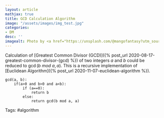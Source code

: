 ```yaml
---
layout: article
mathjax: true
title: GCD Calculation Algorithm
image: "/assets/images/img_test.jpg"
categories:
- DM
desc: '' 
imagealt: Photo by <a href="https://unsplash.com/@mangofantasy?utm_source=unsplash&utm_medium=referral&utm_content=creditCopyText">Tim Johnson</a> on <a href="https://unsplash.com/s/photos/logic?utm_source=unsplash&utm_medium=referral&utm_content=creditCopyText">Unsplash</a>
---
```


Calculation of [Greatest Common Divisor (GCD)]({% post_url 2020-08-17-greatest-common-divisor-(gcd) %}) of two integers $a$ and $b$ could be reduced to $\gcd(b\ mod\ a, a)$.
This is a recursive implementation of [Euclidean Algorithm]({% post_url 2020-11-07-euclidean-algorithm %}).

```
gcd(a, b):
	if(a>0 and b>0 and a<b):
		if (a==0):
			return b
		else:
			return gcd(b mod a, a)
```

Tags: #algorithm 